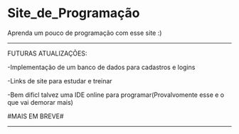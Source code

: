 # Site_de_Programação
Aprenda um pouco de programação com esse site :)

******************************************************************************
FUTURAS ATUALIZAÇÕES:

-Implementação de um banco de dados para cadastros e logins

-Links de site para estudar e treinar 

-Bem dificl talvez uma IDE online para programar(Provalvomente esse e o que vai demorar mais)


#MAIS EM BREVE#

*******************************************************************************
